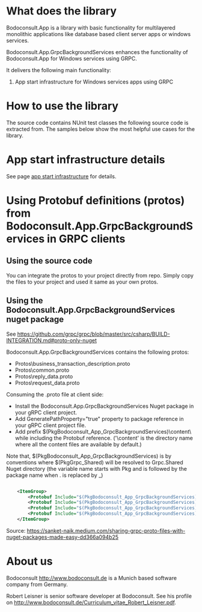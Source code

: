 # What does the library

Bodoconsult.App is a library with basic functionality for multilayered monolithic applications like database based client server apps or windows services. 

Bodoconsult.App.GrpcBackgroundServices enhances the functionality of Bodoconsult.App for Windows services using GRPC.

It delivers the following main functionality:

1. App start infrastructure for Windows services apps using GRPC

# How to use the library

The source code contains NUnit test classes the following source code is extracted from. The samples below show the most helpful use cases for the library.

# App start infrastructure details

See page [app start infrastructure](../Bodoconsult.App/AppStartInfrastructure.md) for details.

# Using Protobuf definitions (protos) from Bodoconsult.App.GrpcBackgroundServices in GRPC clients

## Using the source code

You can integrate the protos to your project directly from repo. Simply copy the files to your project and used it same as your own protos.

## Using the Bodoconsult.App.GrpcBackgroundServices nuget package

See https://github.com/grpc/grpc/blob/master/src/csharp/BUILD-INTEGRATION.md#proto-only-nuget

Bodoconsult.App.GrpcBackgroundServices contains the following protos:

-	Protos\business_transaction_description.proto
-	Protos\common.proto
-	Protos\reply_data.proto
-	Protos\request_data.proto

Consuming the .proto file at client side:

-	Install the Bodoconsult.App.GrpcBackgroundServices Nuget package in your gRPC client project.
-	Add GeneratePathProperty="true" property to package reference in your gRPC client project file.
-	Add prefix $(PkgBodoconsult_App_GrpcBackgroundServices)\content\ while including the Protobuf reference. ('\content' is the directory name where all the content files are available by default.)

Note that, $(PkgBodoconsult_App_GrpcBackgroundServices) is by conventions where $(PkgGrpc_Shared) will be resolved to Grpc.Shared Nuget directory (the variable name starts with Pkg and is followed by the package name when . is replaced by _)

``` xml

	<ItemGroup>
		<Protobuf Include="$(PkgBodoconsult_App_GrpcBackgroundServices)\content\Protos\business_transaction_description.proto" GrpcServices="Client" Link="Protos\business_transaction_description.proto" />
		<Protobuf Include="$(PkgBodoconsult_App_GrpcBackgroundServices)\content\Protos\common.proto" Protos\common.proto" GrpcServices="Client"  Link="Protos\common.proto" />
		<Protobuf Include="$(PkgBodoconsult_App_GrpcBackgroundServices)\content\Protos\reply_data.proto" GrpcServices="Client"  Link="Protos\reply_data.proto" />
		<Protobuf Include="$(PkgBodoconsult_App_GrpcBackgroundServices)\content\Protos\request_data.proto" GrpcServices="Client"  Link="Protos\request_data.proto" />
	</ItemGroup>

```

Source: https://sanket-naik.medium.com/sharing-grpc-proto-files-with-nuget-packages-made-easy-dd366a094b25


# About us

Bodoconsult <http://www.bodoconsult.de> is a Munich based software company from Germany.

Robert Leisner is senior software developer at Bodoconsult. See his profile on <http://www.bodoconsult.de/Curriculum_vitae_Robert_Leisner.pdf>.


